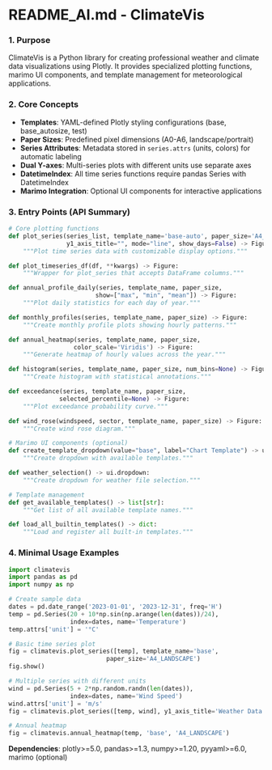 # README_AI.md - ClimateVis

### 1. Purpose
ClimateVis is a Python library for creating professional weather and climate data visualizations using Plotly. It provides specialized plotting functions, marimo UI components, and template management for meteorological applications.

### 2. Core Concepts
- **Templates**: YAML-defined Plotly styling configurations (base, base_autosize, test)
- **Paper Sizes**: Predefined pixel dimensions (A0-A6, landscape/portrait)
- **Series Attributes**: Metadata stored in `series.attrs` (units, colors) for automatic labeling
- **Dual Y-axes**: Multi-series plots with different units use separate axes
- **DatetimeIndex**: All time series functions require pandas Series with DatetimeIndex
- **Marimo Integration**: Optional UI components for interactive applications

### 3. Entry Points (API Summary)

```python
# Core plotting functions
def plot_series(series_list, template_name='base-auto', paper_size='A4_LANDSCAPE', 
                y1_axis_title="", mode="line", show_days=False) -> Figure:
    """Plot time series data with customizable display options."""

def plot_timeseries_df(df, **kwargs) -> Figure:
    """Wrapper for plot_series that accepts DataFrame columns."""

def annual_profile_daily(series, template_name, paper_size, 
                        show=["max", "min", "mean"]) -> Figure:
    """Plot daily statistics for each day of year."""

def monthly_profiles(series, template_name, paper_size) -> Figure:
    """Create monthly profile plots showing hourly patterns."""

def annual_heatmap(series, template_name, paper_size, 
                  color_scale='Viridis') -> Figure:
    """Generate heatmap of hourly values across the year."""

def histogram(series, template_name, paper_size, num_bins=None) -> Figure:
    """Create histogram with statistical annotations."""

def exceedance(series, template_name, paper_size, 
              selected_percentile=None) -> Figure:
    """Plot exceedance probability curve."""

def wind_rose(windspeed, sector, template_name, paper_size) -> Figure:
    """Create wind rose diagram."""

# Marimo UI components (optional)
def create_template_dropdown(value="base", label="Chart Template") -> ui.dropdown:
    """Create dropdown with available templates."""

def weather_selection() -> ui.dropdown:
    """Create dropdown for weather file selection."""

# Template management
def get_available_templates() -> list[str]:
    """Get list of all available template names."""

def load_all_builtin_templates() -> dict:
    """Load and register all built-in templates."""
```

### 4. Minimal Usage Examples

```python
import climatevis
import pandas as pd
import numpy as np

# Create sample data
dates = pd.date_range('2023-01-01', '2023-12-31', freq='H')
temp = pd.Series(20 + 10*np.sin(np.arange(len(dates))/24), 
                 index=dates, name='Temperature')
temp.attrs['unit'] = '°C'

# Basic time series plot
fig = climatevis.plot_series([temp], template_name='base', 
                           paper_size='A4_LANDSCAPE')
fig.show()

# Multiple series with different units
wind = pd.Series(5 + 2*np.random.randn(len(dates)), 
                 index=dates, name='Wind Speed')
wind.attrs['unit'] = 'm/s'
fig = climatevis.plot_series([temp, wind], y1_axis_title='Weather Data')

# Annual heatmap
fig = climatevis.annual_heatmap(temp, 'base', 'A4_LANDSCAPE')
```

**Dependencies**: plotly>=5.0, pandas>=1.3, numpy>=1.20, pyyaml>=6.0, marimo (optional)
